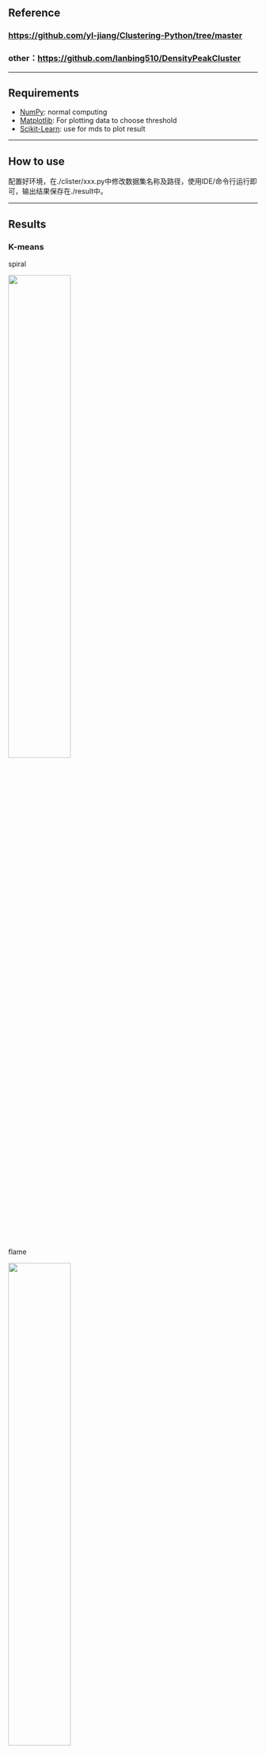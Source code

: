 ## Reference

### https://github.com/yl-jiang/Clustering-Python/tree/master
### other：https://github.com/lanbing510/DensityPeakCluster

---

## Requirements

- [NumPy](http://www.numpy.org): normal computing
- [Matplotlib](http://matplotlib.sourceforge.net/): For plotting data to choose threshold
- [Scikit-Learn](https://github.com/scikit-learn/scikit-learn): use for mds to plot result

---

## How to use

配置好环境，在./clister/xxx.py中修改数据集名称及路径，使用IDE/命令行运行即可，输出结果保存在./result中。

---

## Results

### K-means
spiral

<img src="./result/K-means_Result_Spiral.jpg"  width=" 50%"></img>

flame

<img src="./result/K-means_Result_Flame.jpg"  width=" 50%"></img>

jain

<img src="./result/K-means_Result_Jain.jpg"  width=" 50%"></img>

### K-means++
spiral

<img src="./result/K-means++_Result_Spiral.jpg"  width=" 50%"></img>

flame

<img src="./result/K-means++_Result_Flame.jpg"  width=" 50%"></img>

jain

<img src="./result/K-means++_Result_Jain.jpg"  width=" 50%"></img>

### K-medoids
spiral

<img src="./result/K-medoids_Result_Spiral.jpg"  width=" 50%"></img>

flame

<img src="./result/K-medoids_Result_Flame.jpg"  width=" 50%"></img>

jain

<img src="./result/K-means_Result_Jain.jpg"  width=" 50%"></img>

### DBSCAN
spiral

<img src="./result/K-medoids_Result_Spiral.jpg"  width=" 50%"></img>

flame

<img src="./result/DBSCAN_Result_Flame.jpg"  width=" 50%"></img>

jain

<img src="./result/DBSCAN_Result_Jain.jpg"  width=" 50%"></img>

### CFSDP
spiral

<img src="./result/CFSDP_ChoseAndDataset_Spiral.jpg"  width=" 30%"></img>
<img src="./result/CFSDP_Guarantee_Spiral.jpg"  width=" 30%"></img>
<img src="./result/CFSDP_Result_Spiral.jpg"  width=" 30%"></img>


aggregation

<img src="./result/CFSDP_ChoseAndDataset_Aggregation.jpg"  width=" 30%"></img>
<img src="./result/CFSDP_Guarantee_Aggregation.jpg"  width=" 30%"></img>
<img src="./result/CFSDP_Result_Aggregation.jpg"  width=" 30%"></img>

flame

<img src="./result/CFSDP_ChoseAndDataset_Flame.jpg"  width=" 30%"></img>
<img src="./result/CFSDP_Guarantee_Flame.jpg"  width=" 30%"></img>
<img src="./result/CFSDP_Result_Flame.jpg"  width=" 30%"></img>

jain

<img src="./result/CFSDP_ChoseAndDataset_Jain.jpg"  width=" 30%"></img>
<img src="./result/CFSDP_Guarantee_Jain.jpg"  width=" 30%"></img>
<img src="./result/CFSDP_Result_Jain.jpg"  width=" 30%"></img>

---

## Requirements

The MIT License (MIT)